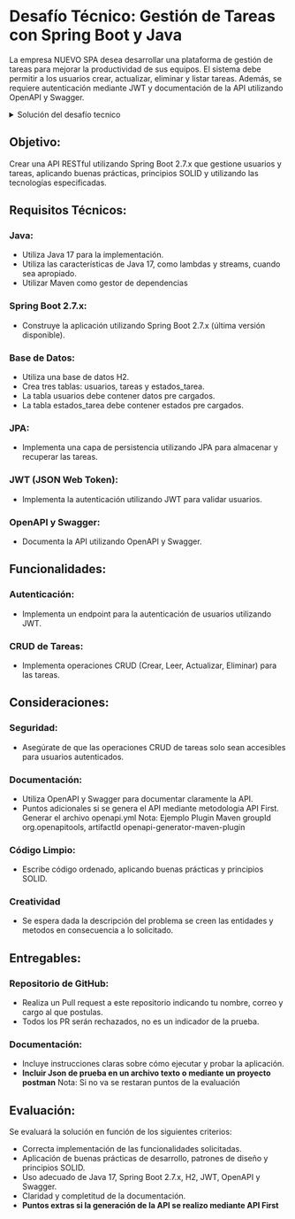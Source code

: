 # Desafío Técnico: Gestión de Tareas con Spring Boot y Java

La empresa NUEVO SPA desea desarrollar una plataforma de gestión de tareas para mejorar la productividad de sus equipos. El sistema debe permitir a los usuarios crear, actualizar, eliminar y listar tareas. Además, se requiere autenticación mediante JWT y documentación de la API utilizando OpenAPI y Swagger.
<details>
<summary>Solución del desafío tecnico</summary>
# SOLUCIÓN:
Se utilizó las tecnologías indicadas previamente.
Se dejo una colección de Postman para poder consumir los servicios, se detalla acontinuación la ruta en donde se encuentra la colección y se explica los endpoints que se tienen mapeados.

- Ruta de Postman: **/docs/Moveapps.postman_collection.json**
- Ruta de openapi: **/src/main/resources/openapi.yaml**
- Ruta de Sql initializer: **/src/main/resources/data.sql**
- Puerto por defecto: 9797

- Se utilizaron diversas capas para la solución, así como también se aplico API FIRST, con lo cual los serrvicios parten a partir de la generación de clases desde el openapi.yaml.
- Se utilizó Spring Security para crear al JWT y tener la autorización por medio de un token, los servicios se encuentran securizados.
## Levantar Proyecto:

- Primero realizar un realizar un **mvn clean install**.
- Arrancar la aplicación desde el Starter de RetoTecnicoApplication.

## Explicación de Postman:

- **Authentication(POST): http://localhost:9797/auth/login
  - Se utiliza para la autenticación del usuario registrado en la BD h2:**
```
    REQUEST:
{
    "username": "wpalomino",
    "password": "Elmaestro1$"
}
```
- **Create Task(POST): http://localhost:9797/tasks
  - Permite crear una tarea para el usuario que está logeado:**
```
    REQUEST:
{
    "title": "La caperucita",
    "description": "Historia de una niña en un bosque..."
}
```
- **Get All Task(GET): http://localhost:9797/tasks
  - Permite obtener toda la lista de tareas en el Sistema de Tareas:**


- **Get Task By Id(GET): http://localhost:9797/tasks/{taskId}
  - Permite obtener la tarea por el id:**
```
    Param:
        "taskId": "2"
    Example:
        http://localhost:9797/tasks/3
```
- **Update Task(PUT): http://localhost:9797/tasks/{taskId}
  - Permite actualizar solo la tarea:**
```
    Param:
        "taskId": "2"
    REQUEST:
    {
        "title": "Gook es pto",
        "description": "es la historia de una vaca"
    }
    Example:
        http://localhost:9797/tasks/2
```
- **Tasks of User(GET): http://localhost:9797/taskStatus
  - Permite obtener las Tareas que tiene asignado un Usuario con su respectivo Historial de Estados:**
```
    Obtiene el username del token enviado por el Header Authorization y obtiene las tareas.
```
- **Update Task Status(PUT): http://localhost:9797/taskStatus
  - Permite actualizar y modificar la tarea e estado:**
```
    REQUEST:
   {
        "idTask": 3,
        "status": "EN PROGRESO"
    }
```

</details>

## Objetivo:
Crear una API RESTful utilizando Spring Boot 2.7.x que gestione usuarios y tareas, aplicando buenas prácticas, principios SOLID y utilizando las tecnologías especificadas.

## Requisitos Técnicos:
### Java:
- Utiliza Java 17 para la implementación.
- Utiliza las características de Java 17, como lambdas y streams, cuando sea apropiado.
- Utilizar Maven como gestor de dependencias

### Spring Boot 2.7.x:
- Construye la aplicación utilizando Spring Boot 2.7.x (última versión disponible).

### Base de Datos:

- Utiliza una base de datos H2.
- Crea tres tablas: usuarios, tareas y estados_tarea.
- La tabla usuarios debe contener datos pre cargados.
- La tabla estados_tarea debe contener estados pre cargados.

### JPA:
- Implementa una capa de persistencia utilizando JPA para almacenar y recuperar las tareas.

### JWT (JSON Web Token):

- Implementa la autenticación utilizando JWT para validar usuarios.

### OpenAPI y Swagger:

- Documenta la API utilizando OpenAPI y Swagger.

## Funcionalidades:
### Autenticación:
- Implementa un endpoint para la autenticación de usuarios utilizando JWT. 

### CRUD de Tareas:
- Implementa operaciones CRUD (Crear, Leer, Actualizar, Eliminar) para las tareas.

## Consideraciones:
### Seguridad:
- Asegúrate de que las operaciones CRUD de tareas solo sean accesibles para usuarios autenticados.

### Documentación:
- Utiliza OpenAPI y Swagger para documentar claramente la API.
- Puntos adicionales si se genera el API mediante metodologia API First. Generar el archivo openapi.yml Nota: Ejemplo Plugin Maven groupId org.openapitools, artifactId openapi-generator-maven-plugin

### Código Limpio:
- Escribe código ordenado, aplicando buenas prácticas y principios SOLID.

### Creatividad
- Se espera dada la descripción del problema se creen las entidades y metodos en consecuencia a lo solicitado.

## Entregables:
### Repositorio de GitHub:
- Realiza un Pull request a este repositorio indicando tu nombre, correo y cargo al que postulas.
- Todos los PR serán rechazados, no es un indicador de la prueba.

### Documentación:
- Incluye instrucciones claras sobre cómo ejecutar y probar la aplicación.
- **Incluir Json de prueba en un archivo texto o mediante un proyecto postman** Nota: Si no va se restaran puntos de la evaluación

## Evaluación:
Se evaluará la solución en función de los siguientes criterios:

- Correcta implementación de las funcionalidades solicitadas.
- Aplicación de buenas prácticas de desarrollo, patrones de diseño y principios SOLID.
- Uso adecuado de Java 17, Spring Boot 2.7.x, H2, JWT, OpenAPI y Swagger.
- Claridad y completitud de la documentación.
- **Puntos extras si la generación de la API se realizo mediante API First**


